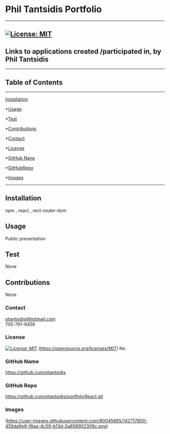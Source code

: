  # Phil Tantsidis Portfolio 
____
  ## [![License: MIT](https://img.shields.io/badge/License-MIT-yellow.svg)](https://opensource.org/licenses/MIT) 
   
  ## Links to applications created /participated in, by Phil Tantsidis
____  
  ## Table of Contents
____
  [Installation](#installation)

  *[Usage](#usage)
  
  *[Test](#test)

  *[Contributions](#contributions)

  *[Contact](#contact)

  *[License](#license)

  *[GitHub Nane](#githubname)

  *[GitHubRepo](#githubrepo)

  *[Images](#images)
____  
  ## Installation
  npm , react , rect-router-dom

  ## Usage
  Public presentation

  ## Test
  None

  ## Contributions
  None
    
  ###  Contact
  ptantsidis@hotmail.com  
  705-791-9456
    
  ### License
  [![License: MIT](https://img.shields.io/badge/License-MIT-yellow.svg)](https://opensource.org/licenses/MIT)
  (https://opensource.org/licenses/MIT)
  No

   
  ### GitHub Name
  https://github.com/ptantsidis
  
  ### GitHub Repo
   https://github.com/ptantsidis/portfolioReact.git

  ### Images  
  (https://user-images.githubusercontent.com/90045665/142717800-459da9e9-f8aa-4c59-b13d-2a856902309c.png)